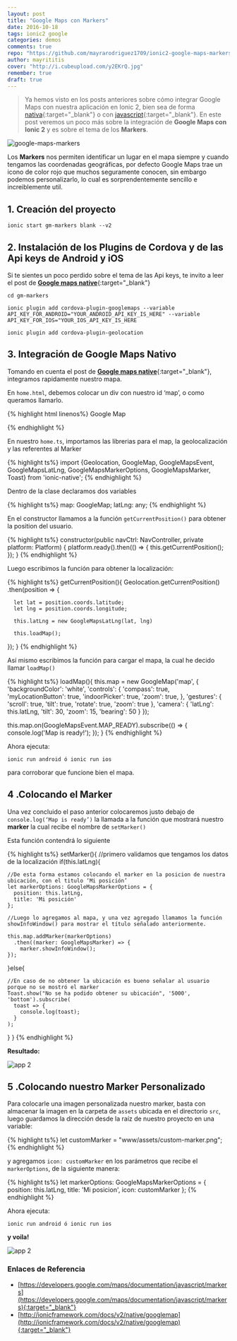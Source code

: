 ```yaml
---
layout: post
title: "Google Maps con Markers"
date: 2016-10-18
tags: ionic2 google
categories: demos
comments: true
repo: "https://github.com/mayrarodriguez1709/ionic2-google-maps-markers"
author: mayrititis
cover: "http://i.cubeupload.com/y2EKrQ.jpg"
remember: true
draft: true
---
```


> Ya hemos visto en los posts anteriores sobre cómo integrar Google Maps con nuestra aplicación en Ionic 2, bien sea de forma [nativa](http://www.ion-book.com/ionic2/google-maps-native){:target="_blank"} o con [javascript](http://www.ion-book.com/demos/google-maps-js-and-ionic-2){:target="_blank"}. En este post veremos un poco más sobre la integración de **Google Maps con Ionic 2** y es sobre el tema de los **Markers**.

<img class="img-responsive" src="http://i.cubeupload.com/y2EKrQ.jpg" alt="google-maps-markers">

Los **Markers** nos permiten identificar un lugar en el mapa siempre y cuando tengamos las coordenadas geográficas, por defecto Google Maps trae un icono de color rojo que muchos seguramente conocen, sin embargo podemos personalizarlo, lo cual es sorprendentemente sencillo e increiblemente util. 

## 1. Creación del proyecto

```
ionic start gm-markers blank --v2
```

## 2. Instalación de los Plugins de Cordova y de las Api keys de Android y iOS 

Si te sientes un poco perdido sobre el tema de las Api keys, te invito a leer el post de [**Google maps native**](http://www.ion-book.com/ionic2/google-maps-native){:target="_blank"}

```
cd gm-markers
```

```
ionic plugin add cordova-plugin-googlemaps --variable API_KEY_FOR_ANDROID="YOUR_ANDROID_API_KEY_IS_HERE" --variable API_KEY_FOR_IOS="YOUR_IOS_API_KEY_IS_HERE
```

```
ionic plugin add cordova-plugin-geolocation
```

## 3. Integración de Google Maps Nativo

Tomando en cuenta el post de [**Google maps native**](http://www.ion-book.com/ionic2/google-maps-native){:target="_blank"}, integramos rapidamente nuestro mapa.

En `home.html`, debemos colocar un div con nuestro id ‘map’, o como queramos llamarlo.

{% highlight html linenos%}
<ion-header>
  <ion-navbar>
    <ion-title>
      Google Map
    </ion-title>
  </ion-navbar>
</ion-header>

<ion-content>
  <div id="map"></div>  
</ion-content>
{% endhighlight %}

En nuestro `home.ts`, importamos las librerias para el map, la geolocalización y las referentes al Marker

{% highlight ts%}
import {Geolocation, GoogleMap, GoogleMapsEvent, GoogleMapsLatLng, 
  GoogleMapsMarkerOptions, GoogleMapsMarker, Toast} from 'ionic-native';
{% endhighlight %}

Dentro de la clase declaramos dos variables

{% highlight ts%}
map: GoogleMap;
latLng: any;
{% endhighlight %}

En el constructor llamamos a la función `getCurrentPosition()` para obtener la position del usuario.

{% highlight ts%}
constructor(public navCtrl: NavController, private platform: Platform) {
  platform.ready().then(() => {
      this.getCurrentPosition();
  });
}
{% endhighlight %}

Luego escribimos la función para obtener la localización:

{% highlight ts%}
getCurrentPosition(){
  Geolocation.getCurrentPosition()
    .then(position => {

      let lat = position.coords.latitude;
      let lng = position.coords.longitude;

      this.latLng = new GoogleMapsLatLng(lat, lng)

      this.loadMap();
  });
}
{% endhighlight %}

Así mismo escribimos la función para cargar el mapa, la cual he decido llamar `loadMap()`

{% highlight ts%}
loadMap(){
  this.map = new GoogleMap('map', {
      'backgroundColor': 'white',
      'controls': {
      'compass': true,
      'myLocationButton': true,
      'indoorPicker': true,
      'zoom': true,
    },
    'gestures': {
      'scroll': true,
      'tilt': true,
      'rotate': true,
      'zoom': true
    },
    'camera': {
      'latLng': this.latLng,
      'tilt': 30,
      'zoom': 15,
      'bearing': 50
    }
  });

  this.map.on(GoogleMapsEvent.MAP_READY).subscribe(() => {
    console.log('Map is ready!');
  });
}
{% endhighlight %}

Ahora ejecuta:

```
ionic run android ó ionic run ios 
```

para corroborar que funcione bien el mapa.

## 4 .Colocando el Marker

Una vez concluido el paso anterior colocaremos justo debajo de `console.log(‘Map is ready’)` la llamada a la función que mostrará nuestro **marker** la cual recibe el nombre de `setMarker()`

Esta función contendrá lo siguiente

{% highlight ts%}
setMarker(){
  //primero validamos que tengamos los datos de la localización
  if(this.latLng){

    //De esta forma estamos colocando el marker en la posicion de nuestra ubicación, con el titulo ‘Mi posición’
    let markerOptions: GoogleMapsMarkerOptions = {
      position: this.latLng,
      title: 'Mi posición'
    };
      
    //Luego lo agregamos al mapa, y una vez agregado llamamos la función showInfoWindow() para mostrar el título señalado anteriormente.

    this.map.addMarker(markerOptions)
      .then((marker: GoogleMapsMarker) => {
        marker.showInfoWindow();
    });
  }else{
    
    //En caso de no obtener la ubicación es bueno señalar al usuario porque no se mostró el marker
    Toast.show("No se ha podido obtener su ubicación", '5000', 'bottom').subscribe(
      toast => {
        console.log(toast);
      }
    );
  }
}
{% endhighlight %}

**Resultado:**

<div class="row">
  <div class="col-xs-12 col-sm-6 col-sm-offset-3">
    <img class="img-responsive" src="http://i.cubeupload.com/HZbINA.jpg" alt="app 2">
  </div>
</div>

## 5 .Colocando nuestro Marker Personalizado

Para colocarle una imagen personalizada nuestro marker, basta con almacenar la imagen en la carpeta de `assets` ubicada en el directorio `src`, luego guardamos la dirección desde la raíz de nuestro proyecto en una variable:


{% highlight ts%}
let customMarker = "www/assets/custom-marker.png";
{% endhighlight %}

y agregamos `icon: customMarker` en los parámetros que recibe el `markerOptions`, de la siguiente manera:

{% highlight ts%}
let markerOptions: GoogleMapsMarkerOptions = {
  position: this.latLng,
  title: 'Mi posicion',
  icon: customMarker
};
{% endhighlight %}

Ahora ejecuta:

```
ionic run android ó ionic run ios 
```

**y voila!** 

<div class="row">
  <div class="col-xs-12 col-sm-6 col-sm-offset-3">
    <img class="img-responsive" src="http://i.cubeupload.com/HZbINA.jpg" alt="app 2">
  </div>
</div>

### Enlaces de Referencia

- [https://developers.google.com/maps/documentation/javascript/markers](https://developers.google.com/maps/documentation/javascript/markers){:target="_blank"}
- [http://ionicframework.com/docs/v2/native/googlemap](http://ionicframework.com/docs/v2/native/googlemap){:target="_blank"}